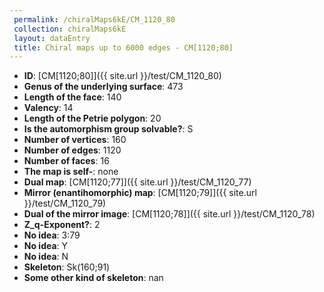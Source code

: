 ```yaml
--- 
 permalink: /chiralMaps6kE/CM_1120_80 
 collection: chiralMaps6kE
 layout: dataEntry
 title: Chiral maps up to 6000 edges - CM[1120;80]
---
```


- **ID**: [CM[1120;80]]({{ site.url }}/test/CM_1120_80)
- **Genus of the underlying surface**: 473
- **Length of the face**: 140
- **Valency**: 14
- **Length of the Petrie polygon**: 20
- **Is the automorphism group solvable?**: S
- **Number of vertices**: 160
- **Number of edges**: 1120
- **Number of faces**: 16
- **The map is self-**: none
- **Dual map**: [CM[1120;77]]({{ site.url }}/test/CM_1120_77)
- **Mirror (enantihomorphic) map**: [CM[1120;79]]({{ site.url }}/test/CM_1120_79)
- **Dual of the mirror image**: [CM[1120;78]]({{ site.url }}/test/CM_1120_78)
- **Z_q-Exponent?**: 2
- **No idea**:  3:79
- **No idea**: Y
- **No idea**: N
- **Skeleton**: Sk(160;91)
- **Some other kind of skeleton**: nan
